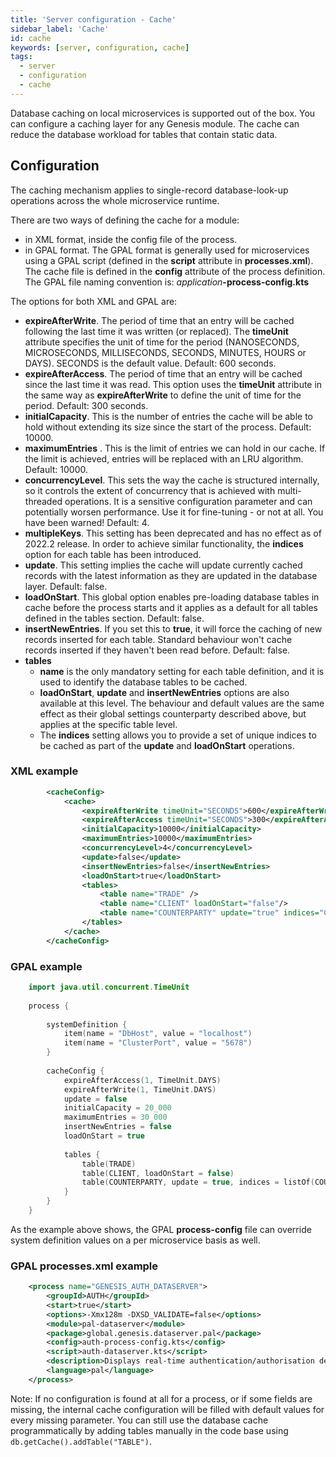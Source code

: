 ```yaml
---
title: 'Server configuration - Cache'
sidebar_label: 'Cache'
id: cache
keywords: [server, configuration, cache]
tags:
  - server
  - configuration
  - cache
---
```



Database caching on local microservices is supported out of the box. You can configure a caching layer for any Genesis module. The cache can reduce the database workload for tables that contain static data.

## Configuration

The caching mechanism applies to single-record database-look-up operations across the whole microservice runtime.

There are two ways of defining the cache for a module:

* in XML format, inside the config file of the process.
* in GPAL format. The GPAL format is generally used for microservices using a GPAL script (defined in the **script** attribute in **processes.xml**). The cache file is defined in the **config** attribute of the process definition. The GPAL file naming convention is: _application_**-process-config.kts**

The options for both XML and GPAL are:

* **expireAfterWrite**. The period of time that an entry will be cached following the last time it was written (or replaced). The **timeUnit** attribute specifies the unit of time for the period (NANOSECONDS, MICROSECONDS, MILLISECONDS, SECONDS, MINUTES, HOURS or DAYS). SECONDS is the default value. Default: 600 seconds.
* **expireAfterAccess**. The period of time that an entry will be cached since the last time it was read. This option uses the **timeUnit** attribute in the same way as **expireAfterWrite** to define the unit of time for the period. Default: 300 seconds.
* **initialCapacity**. This is the number of entries the cache will be able to hold without extending its size since the start of the process. Default: 10000.
* **maximumEntries** . This is the limit of entries we can hold in our cache. If the limit is achieved, entries will be replaced with an LRU algorithm. Default: 10000.
* **concurrencyLevel**. This sets the way the cache is structured internally, so it controls the extent of concurrency that is achieved with multi-threaded operations. It is a sensitive configuration parameter and can potentially worsen performance. Use it for fine-tuning - or not at all. You have been warned! Default: 4.
* **multipleKeys**. This setting has been deprecated and has no effect as of 2022.2 release. In order to achieve similar functionality, the **indices** option for each table has been introduced.
* **update**. This setting implies the cache will update currently cached records with the latest information as they are updated in the database layer. Default: false.
* **loadOnStart**. This global option enables pre-loading database tables in cache before the process starts and it applies as a default for all tables defined in the tables section. Default: false.
* **insertNewEntries**. If you set this to **true**, it will force the caching of new records inserted for each table. Standard behaviour won't cache records inserted if they haven't been read before. Default: false.
* **tables**
  * **name** is the only mandatory setting for each table definition, and it is used to identify the database tables to be cached.
  * **loadOnStart**, **update** and **insertNewEntries** options are also available at this level. The behaviour and default values are the same effect as their global settings counterparty described above, but applies at the specific table level.
  * The **indices** setting allows you to provide a set of unique indices to be cached as part of the **update** and **loadOnStart** operations.

### XML example
```xml
        <cacheConfig>
    		<cache>
    			<expireAfterWrite timeUnit="SECONDS">600</expireAfterWrite>
    			<expireAfterAccess timeUnit="SECONDS">300</expireAfterAccess>
    			<initialCapacity>10000</initialCapacity>
    			<maximumEntries>10000</maximumEntries>
    			<concurrencyLevel>4</concurrencyLevel>
    			<update>false</update>
    			<insertNewEntries>false</insertNewEntries>
                <loadOnStart>true</loadOnStart>
    			<tables>
    				<table name="TRADE" />
    				<table name="CLIENT" loadOnStart="false"/>
                    <table name="COUNTERPARTY" update="true" indices="COUNTERPARTY_BY_ID|COUNTERPARTY_BY_LONG_NAME" insertNewEntries="true"/>
    			</tables>
    		</cache>
    	</cacheConfig>
```
### GPAL example
```kotlin
    import java.util.concurrent.TimeUnit
    
    process {
    
        systemDefinition {
            item(name = "DbHost", value = "localhost")
            item(name = "ClusterPort", value = "5678")
        }
    
        cacheConfig {
            expireAfterAccess(1, TimeUnit.DAYS)
            expireAfterWrite(1, TimeUnit.DAYS)
            update = false
            initialCapacity = 20_000
            maximumEntries = 30_000
            insertNewEntries = false
            loadOnStart = true
    
            tables {
                table(TRADE)
                table(CLIENT, loadOnStart = false)
                table(COUNTERPARTY, update = true, indices = listOf(COUNTERPARTY.BY_ID, COUNTERPARTY.BY_LONG_NAME), insertNewEntries = true)
            }
        }
    }
```

As the example above shows, the GPAL **process-config** file can override system definition values on a per microservice basis as well.

### GPAL processes.xml example
```xml
    <process name="GENESIS_AUTH_DATASERVER">
        <groupId>AUTH</groupId>
        <start>true</start>
        <options>-Xmx128m -DXSD_VALIDATE=false</options>
        <module>pal-dataserver</module>
        <package>global.genesis.dataserver.pal</package>
        <config>auth-process-config.kts</config>
        <script>auth-dataserver.kts</script>
        <description>Displays real-time authentication/authorisation details</description>
        <language>pal</language>
    </process>
```

Note: If no configuration is found at all for a process, or if some fields are missing, the internal cache configuration will be filled with default values for every missing parameter. You can still use the database cache programmatically by adding tables manually in the code base using ```db.getCache().addTable("TABLE")```.

